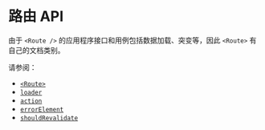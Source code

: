 #  路由 API

由于 `<Route />` 的应用程序接口和用例包括数据加载、突变等，因此 `<Route>` 有自己的文档类别。

请参阅：

- [`<Route>`](https://baimingxuan.github.io/react-router6-doc/route/route)
- [`loader`](https://baimingxuan.github.io/react-router6-doc/route/loader)
- [`action`](https://baimingxuan.github.io/react-router6-doc/route/action)
- [`errorElement`](https://baimingxuan.github.io/react-router6-doc/route/error-element)
- [`shouldRevalidate`](https://baimingxuan.github.io/react-router6-doc/route/should-revalidate)